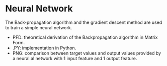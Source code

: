 # Neural Network
The Back-propagation algorithm and the gradient descent method are used to train a simple neural network. 

- PFD: theoretical derivation of the Backpropagation algorithm in Matrix Form.
- .PY: implementation in Python.
- PNG: comparison between target values and output values provided by a neural al network with 1 input feature and 1 output feature.

